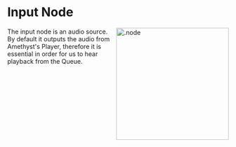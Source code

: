 # Input Node

<img align="right" src="https://cdn.discordapp.com/attachments/667464431562653706/1052194717208682497/input_node.png" alt=".node" width="256"/>

The input node is an audio source. By default it outputs the audio from Amethyst's Player, therefore it is essential in order for us to hear
playback from the Queue.
